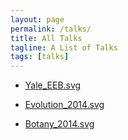 ```yaml
---
layout: page
permalink: /talks/
title: All Talks
tagline: A List of Talks
tags: [talks]
---
```



+ [Yale_EEB.svg](/talks/Yale_EEB.svg)

+ [Evolution_2014.svg](/talks/Eaton_Evo2014_final.svg)  

+ [Botany_2014.svg](/talks/Eaton_Botany2014.svg)  


